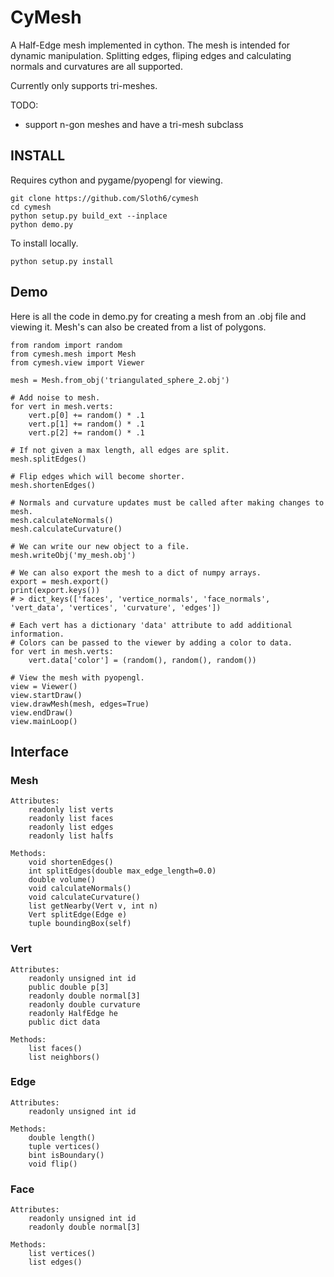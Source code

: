 # CyMesh

A Half-Edge mesh implemented in cython. The mesh is intended for dynamic manipulation. Splitting edges, fliping edges and calculating normals and curvatures are all supported.

Currently only supports tri-meshes.

TODO:

* support n-gon meshes and have a tri-mesh subclass

## INSTALL
Requires cython and pygame/pyopengl for viewing.

```
git clone https://github.com/Sloth6/cymesh
cd cymesh
python setup.py build_ext --inplace
python demo.py
```

To install locally.

```
python setup.py install
```

## Demo
Here is all the code in demo.py for creating a mesh from an .obj file and viewing it. Mesh's can also be created from a list of polygons.

```
from random import random
from cymesh.mesh import Mesh
from cymesh.view import Viewer

mesh = Mesh.from_obj('triangulated_sphere_2.obj')

# Add noise to mesh.
for vert in mesh.verts:
    vert.p[0] += random() * .1
    vert.p[1] += random() * .1
    vert.p[2] += random() * .1

# If not given a max length, all edges are split.
mesh.splitEdges()

# Flip edges which will become shorter.
mesh.shortenEdges()

# Normals and curvature updates must be called after making changes to mesh.
mesh.calculateNormals()
mesh.calculateCurvature()

# We can write our new object to a file.
mesh.writeObj('my_mesh.obj')

# We can also export the mesh to a dict of numpy arrays.
export = mesh.export()
print(export.keys())
# > dict_keys(['faces', 'vertice_normals', 'face_normals', 'vert_data', 'vertices', 'curvature', 'edges'])

# Each vert has a dictionary 'data' attribute to add additional information.
# Colors can be passed to the viewer by adding a color to data.
for vert in mesh.verts:
    vert.data['color'] = (random(), random(), random())

# View the mesh with pyopengl.
view = Viewer()
view.startDraw()
view.drawMesh(mesh, edges=True)
view.endDraw()
view.mainLoop()

```

## Interface

### Mesh

```
Attributes:
    readonly list verts
    readonly list faces
    readonly list edges
    readonly list halfs

Methods:
    void shortenEdges()
    int splitEdges(double max_edge_length=0.0)
    double volume()
    void calculateNormals()
    void calculateCurvature()
    list getNearby(Vert v, int n)
    Vert splitEdge(Edge e)
    tuple boundingBox(self)
```

### Vert

```
Attributes:
	readonly unsigned int id
	public double p[3]
	readonly double normal[3]
	readonly double curvature
	readonly HalfEdge he
	public dict data

Methods:
	list faces()
	list neighbors()
```

### Edge

```
Attributes:
    readonly unsigned int id

Methods:
    double length()
    tuple vertices()
    bint isBoundary()
    void flip()
```

### Face

```
Attributes:
    readonly unsigned int id
    readonly double normal[3]

Methods:
    list vertices()
    list edges()
```
